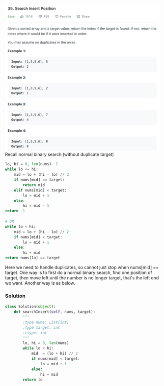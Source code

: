 ![](../images/35.png)
Recall normal binary search (without duplicate target)
```python
lo, hi = 0, len(nums)- 1
while lo <= hi:
    mid = lo + (hi - lo) // 2
    if nums[mid] == target:
        return mid
    elif nums[mid] < target:
        lo = mid + 1
    else:
        hi = mid - 1
return -1

# OR
while lo < hi:
    mid = lo + (hi - lo) // 2
    if nums[mid] < target:
        lo = mid + 1
    else:
        hi = mid
return nums[lo] == target
```
Here we need to handle duplicates, so cannot just stop when nums[mid] == target. One way is to first do a normal binary search, find one position of target, then move left until the number is no longer target, that's the left end we want. Another way is as below.
### Solution
```python
class Solution(object):
    def searchInsert(self, nums, target):
        """
        :type nums: List[int]
        :type target: int
        :rtype: int
        """
        lo, hi = 0, len(nums)
        while lo < hi:
            mid  = (lo + hi) // 2
            if nums[mid] < target:
                lo = mid + 1
            else:
                hi = mid
        return lo
```